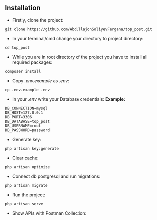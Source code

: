 ## Installation
- Firstly, clone the project:

```shell
git clone https://github.com/AbdullajonSoliyevFergana/top_post.git
```


- In your terminal/cmd change your directory to project directory:

```shell
cd top_post
```


- While you are in root directory of the project you have to install all required packages:

```shell
composer install
```


- Copy _.env.example_ as _.env_:

```shell
cp .env.example .env
```


- In your _.env_ write your Database credentials:
  **Example:**

```shell
DB_CONNECTION=mysql
DB_HOST=127.0.0.1
DB_PORT=3306
DB_DATABASE=top_post
DB_USERNAME=root
DB_PASSWORD=password
```


- Generate key:

```shell
php artisan key:generate
```

- Clear cache:

```shell
php artisan optimize
```

- Connect db postgresql and run migrations:

```shell
php artisan migrate
```

- Run the project:

```shell
php artisan serve
```

- Show APIs with Postman Collection:

